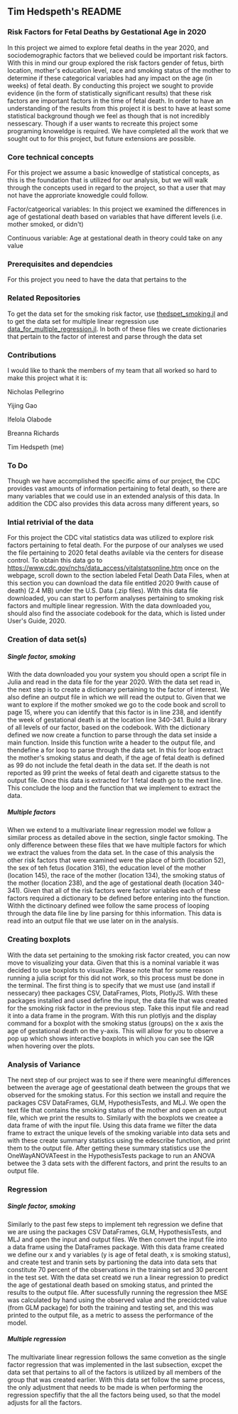 ## Tim Hedspeth's README 

### Risk Factors for Fetal Deaths by Gestational Age in 2020

In this project we aimed to explore fetal deaths in the year 2020, and sociodemographic factors that we believed could be important risk factors. With this in mind our group explored the risk factors gender of fetus, birth location, mother's education level, race and smoking status of the mother to determine if these categorical variables had any impact on the age (in weeks) of fetal death. By conducting this project we sought to provide evidence (in the form of statistically significant results) that these risk factors are important factors in the time of fetal death. In order to have an understanding of the results from this project it is best to have at least some statistical background though we feel as though that is not incredibly nessescary. Though if a user wants to recreate this project some programing knoweldge is required. We have completed all the work that we sought out to for this project, but future extensions are possible. 

### Core technical concepts 
For this project we assume a basic knowedlge of statistical concepts, as this is the foundation that is utilized for our analysis, but we will walk through the concepts used in regard to the project, so that a user that may not have the approriate knowedgle could follow. 

Factor/catgeorical variables: In this project we examined the differences in age of gestational death based on variables that have different levels (i.e. mother smoked, or didn't)

Continuous variable: Age at gestational death in theory could take on any value 


### Prerequisites and dependcies 
For this project you need to have the data that pertains to the 


### Related Repositories 

To get the data set for the smoking risk factor, use [thedspet_smoking.jl](thedspet_smoking.jl) and to get the data set for multiple linear regression use 
[data_for_multiple_regression.jl](data_for_multiple_regression.jl). In both of these files we create dictionaries that pertain to the factor of interest and parse through the data set 

### Contributions 
I would like to thank the members of my team that all worked so hard to make this project what it is: 

Nicholas Pellegrino

Yijing Gao 

Ifelola Olabode

Breanna Richards

Tim Hedspeth (me) 


### To Do 
Though we have accomplished the specific aims of our project, the CDC provides vast amounts of information pertaining to fetal death, so there are many variables that we could use in an extended analysis of this data. In addition the CDC also provides this data across many different years, so 





### Intial retrivial of the data 

For this project the CDC vital statistics data was utilized to explore risk factors pertaining to fetal death. For the purpose of our analyses we used the file pertaining to 2020 fetal deaths avilable via the centers for disease control. To obtain this data go to https://www.cdc.gov/nchs/data_access/vitalstatsonline.htm once on the webpage, scroll down to the section labeled Fetal Death Data Files, when at this section you can download the data file entitled 2020 9with cause of death) (2.4 MB) under the U.S. Data (.zip files). With this data file downloaded, you can start to perform analyses pertaining to smoking risk factors and multiple linear regression. With the data downloaded you, should also find the associate codebook for the data, which is listed under User's Guide, 2020. 


### Creation of data set(s)
##### Single factor, smoking 

With the data downloaded you your system you should open a script file in Julia and read in the data file for the year 2020. With the data set read in, the next step is to create a dictionary pertaining to the factor of interest. We also define an output file in which we will read the output to. Given that we want to explore if the mother smoked we go to the code book and scroll to page 15, where you can identify that this factor is in line 238, and identify the week of gestational death is at the location line 340-341. Build a library of all levels of our factor, based on the codebook. With the dictionary defined we now create a function to parse through the data set inside a main function. Inside this function write a header to the output file, and thendefine a for loop to parse through the data set. In this for loop extract the mother's smoking status and death, if the age of fetal death is defined as 99 do not include the fetal death in the data set. If the death is not reported as 99 print the weeks of fetal death and cigarette statsus to the output file. Once this data is extracted for 1 fetal death go to the next line. This conclude the loop and the function that we implement to extract the data. 

##### Multiple factors

When we extend to a multivariate linear regression model we follow a similar process as detailed above in the section, single factor smoking. The only difference between these files that we have multiple factors for which we extract the values from the data set. In the case of this analysis the other risk factors that were examined were the place of birth (location 52), the sex of teh fetus (location 316), the education level of the mother (location 145), the race of the mother (location 134), the smoking status of the mother (location 238), and the age of gestational death (location 340-341). Given that all of the risk factors were factor variables each of these factors required a dictionary to be defined before entering into the function. Withh the dictinoary defined wee follow the same process of looping through the data file line by line parsing for thhis information. This data is read into an output file that we use later on in the analysis.


### Creating boxplots 
With the data set pertaining to the smoking risk factor created, you can now move to visualizing your data. Given that this is a nominal variable it was decided to use boxplots to visualize. Please note that for some reason running a julia script for this did not work, so this process must be done in the terminal. The first thing is to specify that we must use (and install if nessecary) thee packages CSV, DataFrames, Plots, PlotlyJS. With these packages installed and used define the input, the data file that was created for the smoking risk factor in the previous step. Take this input file and read it into a data frame in the program. With this run plotlyjs and the  display command for a boxplot with the smoking status (groups) on the x axis the age of gestational death on the y-axis. This will allow for you to observe a pop up which shows interactive boxplots in which you can see the IQR when hovering over the plots. 


###  Analysis of Variance 
The next step of our project was to see if there were meaningful differences between the average age of geestational death between the groups that we observed for the smoking status. For this section we install and require the packages CSV DataFrames, GLM, HypothesisTests, and MLJ. We open the text file that contains the smoking status of the mother and open an output file, which we print the results to. Similarly with the boxplots we createe a data frame of with the input file. Using this data frame we filter the data frame to extract the unique levels of the smoking variable into data sets and with these create summary statistics using the edescribe function, and print them to the output file. After getting these summary statistics use the OneWayANOVATeest in the HypothesisTests package to run an ANOVA betwee the 3 data sets with the different factors, and print the results to an output file. 


### Regression 
##### Single factor, smoking 
Similarly to the past few steps to implement teh regression we define that we are using the packages CSV DataFrames, GLM, HypothesisTests, and MLJ and open the input and output files. We then convert the input file into a data frame using the DataFrames package. With this data frame created we define our x and y variables (y is age of fetal death, x is smoking status), and create test and tranin sets by partioning the data into data sets that constitute 70 percent of the observations in the training set and 30 percent in the test set. With the data set creatd we run a linear regression to predict the age of gestational death based on smoking status, and printed the results to the output file. After sucessfully running the regression thee MSE was calculated by hand using the observed value and the precidcted value (from GLM package) for both the training and testing set, and this was printed to the output file, as a metric to assess the performance of the model.

##### Multiple regression 
The multivariate linear regression follows the same convetion as the single factor regression that was implemented in the last subsection, excpet the data set that pertains to all of the factors is utilized by all members of the group that was created earlier. With this data set follow the same process, the only adjustment that needs to be made is when performing the regression specfifiy that the all the factors being used, so that the model adjusts for all the factors. 

